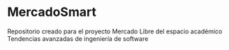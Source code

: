 # MercadoSmart
Repositorio creado para el proyecto Mercado Libre del espacio académico Tendencias avanzadas de ingeniería de software
